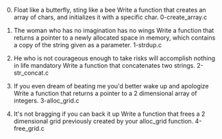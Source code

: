 0. Float like a butterfly, sting like a bee
Write a function that creates an array of chars, and initializes it with a specific char.
0-create_array.c

1. The woman who has no imagination has no wings
Write a function that returns a pointer to a newly allocated space in memory, which contains a copy of the string given as a parameter.
1-strdup.c

2. He who is not courageous enough to take risks will accomplish nothing in life
mandatory
Write a function that concatenates two strings.
2-str_concat.c

3. If you even dream of beating me you'd better wake up and apologize
Write a function that returns a pointer to a 2 dimensional array of integers.
3-alloc_grid.c

4. It's not bragging if you can back it up
Write a function that frees a 2 dimensional grid previously created by your alloc_grid function.
4-free_grid.c

